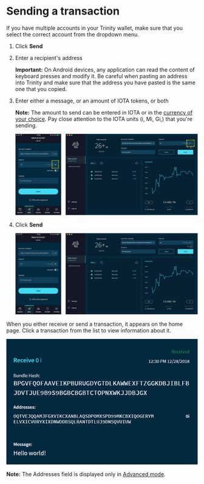 # Sending a transaction

If you have multiple accounts in your Trinity wallet, make sure that you select the correct account from the dropdown menu.

1. Click **Send**
2. Enter a recipient's address
    
   **Important:** On Android devices, any application can read the content of keyboard presses and modify it. Be careful when pasting an address into Trinity and make sure that the address you have pasted is the same one that you copied.

3. Enter either a message, or an amount of IOTA tokens, or both

    **Note:** The amount to send can be entered in IOTA or in the [currency of your choice](how-to-guides/changing-the-settings.md). Pay close attention to the IOTA units (i, Mi, Gi,) that you're sending.

    ![IOTA units](../sending-value-highlighted.jpg)
4. Click **Send**

    ![Sending IOTA tokens](../send.jpg)

When you either receive or send a transaction, it appears on the home page. Click a transaction from the list to view information about it.

![A received transaction](../trinity-receive-message.png)

**Note:** The Addresses field is displayed only in [Advanced mode](how-to-guides/changing-the-settings.md).

